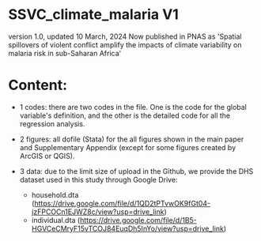 # SSVC_climate_malaria V1
version 1.0, updated 10 March, 2024
Now published in PNAS as 'Spatial spillovers of violent conflict amplify the impacts of climate variability on malaria risk in sub-Saharan Africa'

# Content:
 - 1 codes: there are two codes in the file. One is the code for the global variable's definition, and the other is the detailed code for all the regression analysis. 

 - 2 figures: all dofile (Stata) for the all figures shown in the main paper and Supplementary Appendix (except for some figures created by ArcGIS or QGIS).
 - 3 data: due to the limit size of upload in the Github, we provide the DHS dataset used in this study through Google Drive:
    - household.dta (https://drive.google.com/file/d/1QD2tPTvwOK9fGt04-jzFPCOCn1EJWZ8c/view?usp=drive_link)
    - individual.dta (https://drive.google.com/file/d/1B5-HGVCeCMryF15vTCOJ84EuqDh5InYo/view?usp=drive_link)
